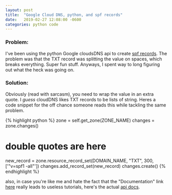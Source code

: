 ```yaml
---
layout: post
title:  "Google Cloud DNS, python, and spf records"
date:   2019-02-27 12:08:00 -0600
categories: python code
---
```


### Problem:
I've been using the python Google cloudsDNS api to create [spf records][spf-records]. The problem was that the TXT record was splitting the value on spaces, which breaks everything. Super fun stuff. Anyways, I spent way to long figuring out what the heck was going on.

### Solution:
Obviously (read with sarcasm), you need to wrap the value in an extra quote. I _guess_ cloudDNS likes TXT records to be lists of string. Heres a code snippet for the off chance someone reads this while tackling the same problem.

{% highlight python %}
zone = self.get_zone(ZONE_NAME)
changes = zone.changes()

# double quotes are here
new_record = zone.resource_record_set(DOMAIN_NAME, "TXT", 300, ['"v=spf1 -all"'])
changes.add_record_set(new_record)
changes.create()
{% endhighlight %}

also, in case you're like me and hate the fact that the "Documentation" link [here][fake-docs] really leads to useless tutorials, here's the actual [api docs][real-docs].

[spf-records]: http://www.openspf.org/SPF_Record_Syntax
[fake-docs]: https://cloud.google.com/python/
[real-docs]: https://github.com/googleapis/google-cloud-python/tree/master/dns
